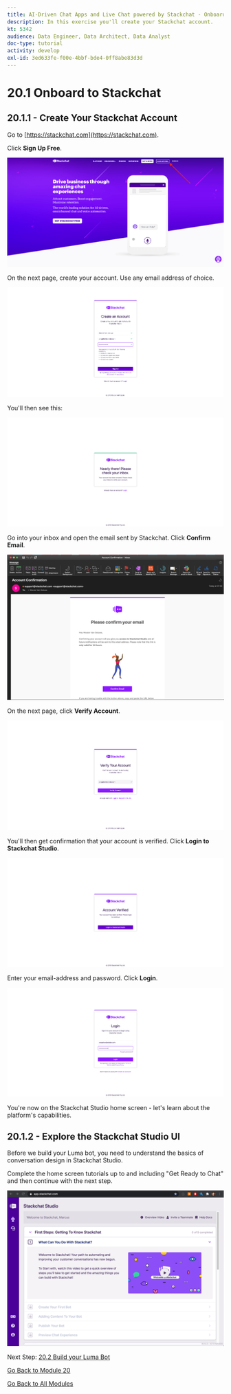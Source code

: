 ```yaml
---
title: AI-Driven Chat Apps and Live Chat powered by Stackchat - Onboard to Stackchat
description: In this exercise you'll create your Stackchat account.
kt: 5342
audience: Data Engineer, Data Architect, Data Analyst
doc-type: tutorial
activity: develop
exl-id: 3ed633fe-f00e-4bbf-bde4-0ff8abe83d3d
---
```

# 20.1 Onboard to Stackchat

## 20.1.1 - Create Your Stackchat Account

Go to [https://stackchat.com](https://stackchat.com).

Click **Sign Up Free**.

![demo](./images/sc1-crunch.png)

On the next page, create your account. Use any email address of choice.

![demo](./images/sc3-crunch.png)

You'll then see this:

![demo](./images/sc4-crunch.png)

Go into your inbox and open the email sent by Stackchat. Click **Confirm Email**.

![demo](./images/sc5-crunch.png)

On the next page, click **Verify Account**.

![demo](./images/sc6-crunch.png)

You'll then get confirmation that your account is verified. Click **Login to Stackchat Studio**.

![demo](./images/sc7-crunch.png)

Enter your email-address and password. Click **Login**.

![demo](./images/sc8-crunch.png)

You're now on the Stackchat Studio home screen - let's learn about the platform's capabilities.


## 20.1.2 - Explore the Stackchat Studio UI

Before we build your Luma bot, you need to understand the basics of conversation design in Stackchat Studio.

Complete the home screen tutorials up to and including "Get Ready to Chat" and then continue with the next step.

![demo](./images/ui_homepage-crunch.png)

Next Step: [20.2 Build your Luma Bot](./ex2.md)

[Go Back to Module 20](./ai-driven-chat-apps-stackchat.md)

[Go Back to All Modules](./../../overview.md)
